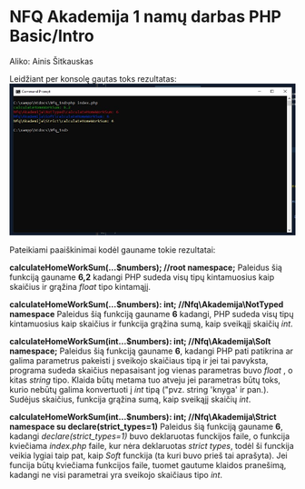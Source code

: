 # NFQ Akademija 1 namų darbas PHP Basic/Intro

Aliko: Ainis Šitkauskas

Leidžiant per konsolę gautas toks rezultatas: 
![Image](https://github.com/AinisSitkauskas/NFQ_ND_1_PHP_Basic/blob/master/image/image.JPG)

Pateikiami paaiškinimai kodėl gauname tokie rezultatai: 

**calculateHomeWorkSum(…$numbers);  //root namespace;**
Paleidus šią funkciją gauname **6,2** kadangi PHP sudeda visų tipų kintamuosius kaip skaičius ir grąžina *float* tipo kintamąjį.

**calculateHomeWorkSum(…$numbers): int; //Nfq\Akademija\NotTyped namespace** 
Paleidus šią funkciją gauname **6** kadangi, PHP sudeda visų tipų kintamuosius kaip skaičius ir funkcija grąžina sumą, kaip sveikąjį skaičių *int*.

**calculateHomeWorkSum(int…$numbers): int; //Nfq\Akademija\Soſt namespace;**
Paleidus šią funkciją gauname **6**, kadangi PHP pati patikrina ar galima parametrus pakeisti į sveikojo skaičiaus tipą ir jei tai pavyksta, programa sudeda skaičius nepasaisant jog vienas parametras buvo *float* , o kitas *string* tipo. Klaida būtų metama tuo atveju jei parametras būtų toks, kurio nebūtų galima konvertuoti į *int* tipą  ("pvz. string 'knyga' ir pan.). Sudėjus skaičius, funkcija grąžina sumą, kaip sveikąjį skaičių *int*.

**calculateHomeWorkSum(int…$numbers): int; //Nfq\Akademija\Strict namespace su declare(strict_types=1)**
Paleidus šią funkciją gauname **6**, kadangi *declare(strict_types=1)* buvo deklaruotas funckijos faile, o funkcija kviečiama *index.php* faile, kur nėra deklaruotas *strict types*, todėl ši funckija veikia lygiai taip pat, kaip *Soft* funckija (ta kuri buvo prieš tai aprašyta). Jei funcija būtų kviečiama funkcijos faile, tuomet gautume klaidos pranešimą, kadangi ne visi parametrai yra sveikojo skaičiaus tipo *int*.
